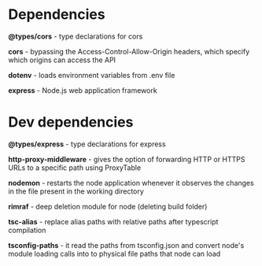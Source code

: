 # Dependencies

**@types/cors** - type declarations for cors

**cors** - bypassing the Access-Control-Allow-Origin headers, which specify which origins can access the API

**dotenv** - loads environment variables from .env file

**express** - Node.js web application framework

# Dev dependencies

**@types/express** - type declarations for express

**http-proxy-middleware** - gives the option of forwarding HTTP or HTTPS URLs to a specific path using ProxyTable

**nodemon** - restarts the node application whenever it observes the changes in the file present in the working directory

**rimraf** - deep deletion module for node (deleting build folder)

**tsc-alias** - replace alias paths with relative paths after typescript compilation

**tsconfig-paths** - it read the paths from tsconfig.json and convert node's module loading calls into to physical file paths that node can load